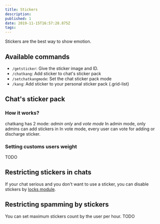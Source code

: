 ```yaml
---
title: Stickers
description: 
published: 1
date: 2019-11-15T16:57:28.875Z
tags: 
---
```


Stickers are the best way to show emotion.

## Available commands
- `/getsticker`: Give the sticker image and ID.
- `/chatkang`: Add sticker to chat's sticker pack
- `/setchatkangmode`: Set the chat sticker pack mode
- `/kang`: Add sticker to your personal sticker pack
{.grid-list}


## Chat's sticker pack
### How it works?
chatkang has 2 mode: *admin only* and *vote mode* 
In admin mode, only admins can add stickers in 
In vote mode, every user can vote for adding or discharge sticker.

### Setting customs users weight
TODO

## Restricting stickers in chats
If your chat serious and you don't want to use a sticker, you can disable stickers by [locks module](locks).

## Restricting spamming by stickers
You can set maximum stickers count by the user per hour.
TODO

